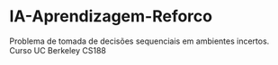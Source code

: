 # IA-Aprendizagem-Reforco
Problema de tomada de decisões sequenciais em ambientes incertos. Curso UC Berkeley CS188
